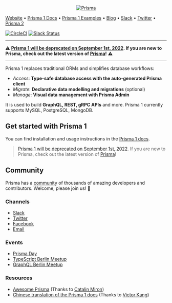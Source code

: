 <p align="center"><a href="https://www.prisma.io"><img src="https://i.imgur.com/QgwDieO.png" alt="Prisma"></a></p>

[Website](https://www.prisma.io) • [Prisma 1 Docs](https://v1.prisma.io/docs/1.34) • [Prisma 1 Examples](https://github.com/prisma/prisma1-examples/) • [Blog](https://www.prisma.io/blog) • [Slack](https://slack.prisma.io/) • [Twitter](https://twitter.com/prisma) • [Prisma 2](https://github.com/prisma/prisma)

[![CircleCI](https://circleci.com/gh/prisma/prisma1.svg?style=shield)](https://circleci.com/gh/prisma/prisma1) [![Slack Status](https://slack.prisma.io/badge.svg)](https://slack.prisma.io)

---

⚠️ **[Prisma 1 will be deprecated on September 1st, 2022](https://github.com/prisma/prisma1/issues/5208). If you are new to Prisma, check out the latest version of [Prisma](https://www.prisma.io)!** ⚠️

---

Prisma 1 replaces traditional ORMs and simplifies database workflows: 

- _Access_: **Type-safe database access with the auto-generated Prisma client**
- _Migrate_: **Declarative data modelling and migrations** (optional)
- _Manage_: **Visual data management with Prisma Admin**

It is used to build **GraphQL, REST, gRPC APIs** and more. Prisma 1 currently supports MySQL, PostgreSQL, MongoDB.

## Get started with Prisma 1

You can find installation and usage instructions in the [Prisma 1 docs](https://v1.prisma.io/docs/1.34/get-started/01-setting-up-prisma-new-database-TYPESCRIPT-t002/).

> [Prisma 1 will be deprecated on September 1st, 2022](https://github.com/prisma/prisma1/issues/5208). If you are new to Prisma, check out the latest version of [Prisma](https://www.prisma.io)!

## Community

Prisma has a [community](https://www.prisma.io/community) of thousands of amazing developers and contributors. Welcome, please join us! 👋

### Channels

- [Slack](https://slack.prisma.io/)
- [Twitter](https://twitter.com/prisma)
- [Facebook](https://www.facebook.com/prisma.io)
- [Email](mailto:hello@prisma.io)

### Events

- [Prisma Day](https://www.prisma.io/day/)
- [TypeScript Berlin Meetup](https://www.meetup.com/TypeScript-Berlin/)
- [GraphQL Berlin Meetup](https://www.meetup.com/graphql-berlin)

### Resources

- [Awesome Prisma](https://github.com/catalinmiron/awesome-prisma) (Thanks to [Catalin Miron](https://github.com/catalinmiron))
- [Chinese translation of the Prisma 1 docs](https://prisma.1wire.com/) (Thanks to [Victor Kang](https://github.com/Victorkangsh))
